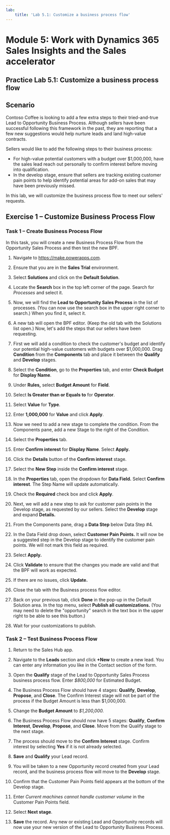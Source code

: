```yaml
---
lab:
    title: 'Lab 5.1: Customize a business process flow'
---
```


# Module 5: Work with Dynamics 365 Sales Insights and the Sales accelerator 

## Practice Lab 5.1: Customize a business process flow

## Scenario

Contoso Coffee is looking to add a few extra steps to their tried-and-true Lead to Opportunity Business Process. Although sellers have been successful following this framework in the past, they are reporting that a few new suggestions would help nurture leads and land high-value contracts.

Sellers would like to add the following steps to their business process:
- For high-value potential customers with a budget over $1,000,000, have the sales lead reach out personally to confirm interest before moving into qualification.
- In the develop stage, ensure that sellers are tracking existing customer pain points to help identify potential areas for add-on sales that may have been previously missed.

In this lab, we will customize the business process flow to meet our sellers' requests.

## Exercise 1 – Customize Business Process Flow
### Task 1 – Create Business Process Flow

In this task, you will create a new Business Process Flow from the Opportunity
Sales Process and then test the new BPF.

1.  Navigate to <https://make.powerapps.com>.

2.  Ensure that you are in the **Sales Trial** environment. 

3.  Select **Solutions** and click on the **Default Solution**.

4.  Locate the **Search** box in the top left corner of the page. Search for *Processes* and select it.

6.  Now, we will find the **Lead to Opportunity Sales Process** in the list of processes. (You can now use the search box in the upper right corner to search.) When you find it, select it.

8.  A new tab will open the BPF editor. (Keep the old tab with the Solutions list open.) Now, let's add the steps that our sellers have been requesting.

14. First we will add a condition to check the customer's budget and identify our potential high-value customers with budgets over $1,000,000. Drag **Condition** from the **Components** tab and place it between the **Qualify** and **Develop** stages.

15. Select the **Condition**, go to the **Properties** tab, and enter **Check Budget** for **Display Name**.

16. Under **Rules,** select **Budget Amount** for **Field**.

17. Select **Is Greater than or Equals to** for **Operator**.

18. Select **Value** for **Type**.

19. Enter **1,000,000** for **Value** and click **Apply**.

20. Now we need to add a new stage to complete the condition. From the Components pane, add a new Stage to the right of the Condition.

24. Select the **Properties** tab.

25. Enter **Confirm interest** for **Display Name**. Select **Apply.**

26. Click the **Details** button of the **Confirm interest** stage.

27. Select the **New Step** inside the **Confirm interest** stage.

28. In the **Properties** tab, open the dropdown for **Data Field.** Select **Confirm interest**. The Step Name will update automatically.

29. Check the **Required** check box and click **Apply**.

30. Next, we will add a new step to ask for customer pain points in the Develop stage, as requested by our sellers. Select the **Develop** stage and expand **Details.**

31. From the Components pane, drag a **Data Step** below Data Step #4.

32. In the Data Field drop down, select **Customer Pain Points.** It will now be a suggested step in the Develop stage to identify the customer pain points. We will not mark this field as required.

33. Select **Apply.**

34. Click **Validate** to ensure that the changes you made are valid and that the BPF will work as expected. 

35. If there are no issues, click **Update.**

37. Close the tab with the Business process flow editor.

38. Back on your previous tab, click **Done** in the pop-up in the Default Solution area. In the top menu, select **Publish all customizations.** (You may need to delete the "opportunity" search in the text box in the upper right to be able to see this button.)

39. Wait for your customizations to publish.

### Task 2 – Test Business Process Flow

1.  Return to the Sales Hub app.

2. Navigate to the **Leads** section and click **+New** to create a new lead. You can enter any information you like in the Contact section of the form.

4. Open the **Qualify** stage of the Lead to Opportunity Sales Process business process flow. Enter *$800,000* for Estimated Budget.

12. The Business Process Flow should have 4 stages: **Qualify**, **Develop**, **Propose**, and **Close**. The Confirm Interest stage will not be part of the process if the Budget Amount is less than $1,000,000.

13. Change the **Budget Amount** to *$1,200,000.*

14. The Business Process Flow should now have 5 stages: **Qualify**, **Confirm Interest**, **Develop**, **Propose**, and **Close**. Move from the Qualify stage to the next stage.

17. The process should move to the **Confirm Interest** stage. Confirm interest by selecting **Yes** if it is not already selected.

18. **Save** and **Qualify** your Lead record.

20. You will be taken to a new Opportunity record created from your Lead record, and the business process flow will move to the **Develop** stage.

22. Confirm that the Customer Pain Points field appears at the bottom of the Develop stage.

23. Enter *Current machines cannot handle customer volume* in the Customer Pain Points field.

24. Select **Next stage**.

25. **Save** the record. Any new or existing Lead and Opportunity records will now use your new version of the Lead to Opportunity Business Process.
